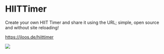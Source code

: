 # HIITTimer
Create your own HIIT Timer and share it using the URL; simple, open source and without site reloading!

https://jloos.de/hiittimer

![](https://i.imgur.com/i54b8ZK.png)
